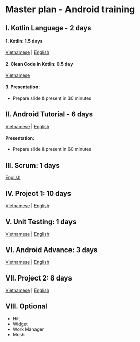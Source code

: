 # Master plan - Android training

## I. Kotlin Language - 2 days
#### 1. Kotlin: 1.5 days
[Vietnamese](https://github.com/framgia/Training-Guideline/blob/master/Kotlin/kotlin.md) | [English](https://github.com/framgia/Training-Guideline/blob/master/Kotlin/kotlin.en.md)
#### 2. Clean Code in Kotlin: 0.5 day
[Vietnamese](https://github.com/awesome-academy/clean-code/blob/develop/README_KOTLIN.md)

#### 3. Presentation:
- Prepare slide & present in 30 minutes

## II. Android Tutorial - 6 days
[Vietnamese](https://github.com/framgia/Training-Guideline/blob/master/Android/android_tutorial.md) | [English](https://github.com/framgia/Training-Guideline/blob/master/Android/android_tutorial_en.md)
#### Presentation:
- Prepare slide & present in 60 minutes

## III. Scrum: 1 days
[English](https://drive.google.com/drive/u/0/folders/1me4EBVKnvrR_IYonvfZDf6S8Msgit3jk)

## IV. Project 1: 10 days
[Vietnamese](https://github.com/framgia/Training-Guideline/blob/master/Android/project1.md) | [English](https://github.com/framgia/Training-Guideline/blob/master/Android/project1_en.md)

## V. Unit Testing: 1 days
[Vietnamese](https://github.com/framgia/Training-Guideline/blob/master/Android/unit-test/unit_test.md) | [English](https://github.com/framgia/Training-Guideline/blob/master/Android/unit-test/unit_test_en.md)

## VI. Android Advance: 3 days
[Vietnamese](https://github.com/framgia/Training-Guideline/blob/master/Android/android_advanced.md) | [English](https://github.com/framgia/Training-Guideline/blob/master/Android/android_advanced_en.md)

## VII. Project 2: 8 days
[Vietnamese](https://github.com/framgia/Training-Guideline/blob/master/Android/project2.md) | [English](https://github.com/framgia/Training-Guideline/blob/master/Android/project2_en.md)

## VIII. Optional
- Hilt
- Widget
- Work Manager
- Moshi
